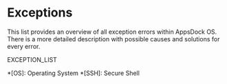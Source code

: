 # Exceptions

This list provides an overview of all exception errors within AppsDock OS.
There is a more detailed description with possible causes and solutions for every error.

EXCEPTION_LIST

*[OS]: Operating System
*[SSH]: Secure Shell
